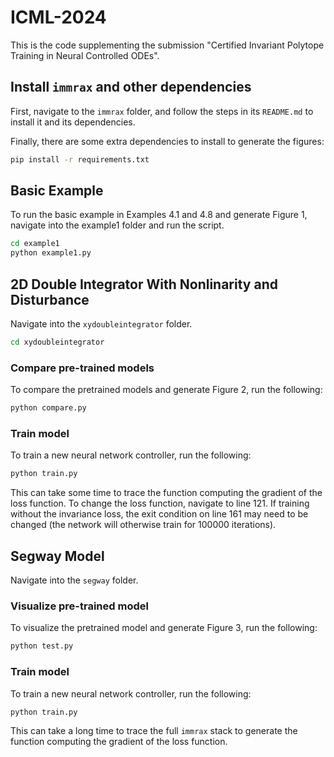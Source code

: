 # ICML-2024

This is the code supplementing the submission "Certified Invariant Polytope Training in Neural Controlled ODEs".

## Install `immrax` and other dependencies

First, navigate to the `immrax` folder, and follow the steps in its `README.md` to install it and its dependencies.

Finally, there are some extra dependencies to install to generate the figures:
```bash
pip install -r requirements.txt
```

## Basic Example

To run the basic example in Examples 4.1 and 4.8 and generate Figure 1, navigate into the example1 folder and run the script.
```bash
cd example1
python example1.py
```

## 2D Double Integrator With Nonlinarity and Disturbance
Navigate into the `xydoubleintegrator` folder.
```bash
cd xydoubleintegrator
```

### Compare pre-trained models
To compare the pretrained models and generate Figure 2, run the following:
```bash
python compare.py
```

### Train model
To train a new neural network controller, run the following:
```bash
python train.py
```
This can take some time to trace the function computing the gradient of the loss function. To change the loss function, navigate to line 121. If training without the invariance loss, the exit condition on line 161 may need to be changed (the network will otherwise train for 100000 iterations).

## Segway Model
Navigate into the `segway` folder.

### Visualize pre-trained model
To visualize the pretrained model and generate Figure 3, run the following:
```bash
python test.py
```

### Train model
To train a new neural network controller, run the following:
```bash
python train.py
```
This can take a long time to trace the full `immrax` stack to generate the function computing the gradient of the loss function. 

